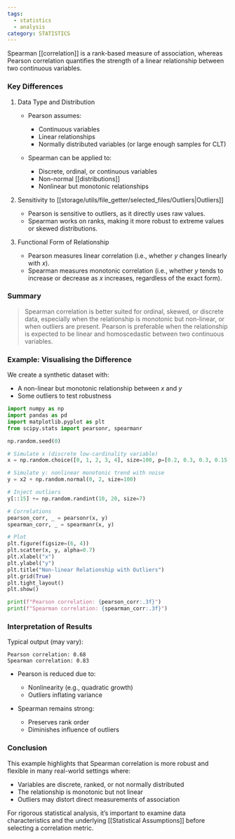 ```yaml
---
tags:
  - statistics
  - analysis
category: STATISTICS
---
```

Spearman [[correlation]] is a rank-based measure of association, whereas Pearson correlation quantifies the strength of a linear relationship between two continuous variables.
### Key Differences

1. Data Type and Distribution
   * Pearson assumes:
     * Continuous variables
     * Linear relationships
     * Normally distributed variables (or large enough samples for CLT)

   * Spearman can be applied to:
     * Discrete, ordinal, or continuous variables
     * Non-normal [[distributions]]
     * Nonlinear but monotonic relationships

1. Sensitivity to [[storage/utils/file_getter/selected_files/Outliers|Outliers]]
   * Pearson is sensitive to outliers, as it directly uses raw values.
   * Spearman works on ranks, making it more robust to extreme values or skewed distributions.

1. Functional Form of Relationship
   * Pearson measures linear correlation (i.e., whether $y$ changes linearly with $x$).
   * Spearman measures monotonic correlation (i.e., whether $y$ tends to increase or decrease as $x$ increases, regardless of the exact form).
### Summary

> Spearman correlation is better suited for ordinal, skewed, or discrete data, especially when the relationship is monotonic but non-linear, or when outliers are present. Pearson is preferable when the relationship is expected to be linear and homoscedastic between two continuous variables.

### Example: Visualising the Difference

We create a synthetic dataset with:

* A non-linear but monotonic relationship between $x$ and $y$
* Some outliers to test robustness

```python
import numpy as np
import pandas as pd
import matplotlib.pyplot as plt
from scipy.stats import pearsonr, spearmanr

np.random.seed(0)

# Simulate x (discrete low-cardinality variable)
x = np.random.choice([0, 1, 2, 3, 4], size=100, p=[0.2, 0.3, 0.3, 0.15, 0.05])

# Simulate y: nonlinear monotonic trend with noise
y = x2 + np.random.normal(0, 2, size=100)

# Inject outliers
y[::15] += np.random.randint(10, 20, size=7)

# Correlations
pearson_corr, _ = pearsonr(x, y)
spearman_corr, _ = spearmanr(x, y)

# Plot
plt.figure(figsize=(6, 4))
plt.scatter(x, y, alpha=0.7)
plt.xlabel("x")
plt.ylabel("y")
plt.title("Non-linear Relationship with Outliers")
plt.grid(True)
plt.tight_layout()
plt.show()

print(f"Pearson correlation: {pearson_corr:.3f}")
print(f"Spearman correlation: {spearman_corr:.3f}")
```

### Interpretation of Results

Typical output (may vary):

```
Pearson correlation: 0.68
Spearman correlation: 0.83
```

* Pearson is reduced due to:
  * Nonlinearity (e.g., quadratic growth)
  * Outliers inflating variance

* Spearman remains strong:
  * Preserves rank order
  * Diminishes influence of outliers
### Conclusion

This example highlights that Spearman correlation is more robust and flexible in many real-world settings where:

* Variables are discrete, ranked, or not normally distributed
* The relationship is monotonic but not linear
* Outliers may distort direct measurements of association

For rigorous statistical analysis, it’s important to examine data characteristics and the underlying [[Statistical Assumptions]] before selecting a correlation metric.